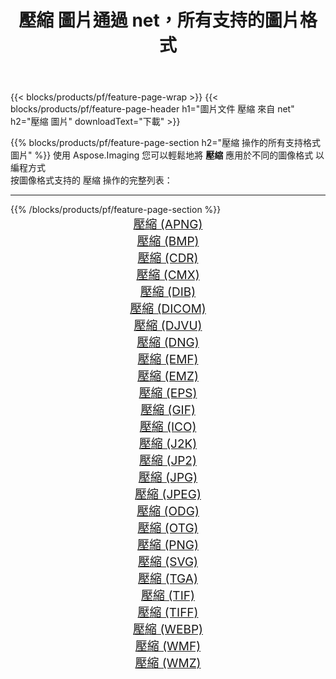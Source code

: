 ﻿---
title: 壓縮 圖片通過 net，所有支持的圖片格式 
weight: 3920
url: /zh-hant/net/compress 
lang: zh-hant
langdirlevel: 2
locales: zh-hans,ja,it,ru,de,es,fr,nl,id,lt,pl,pt,vi,tr,ko,zh-hant,ar,hi,th,sv,cs,uk,he
description: 使用 Aspose.Imaging 你可以輕鬆地通過 net 獲取 壓縮 圖像
---

{{< blocks/products/pf/feature-page-wrap >}}
{{< blocks/products/pf/feature-page-header h1="圖片文件 壓縮 來自 net" h2="壓縮 圖片" downloadText="下載" >}}


{{% blocks/products/pf/feature-page-section  h2="壓縮 操作的所有支持格式 圖片" %}}
使用 Aspose.Imaging 您可以輕鬆地將 **壓縮** 應用於不同的圖像格式 以編程方式
<br/>
按圖像格式支持的 壓縮 操作的完整列表：
<hr/>
{{% /blocks/products/pf/feature-page-section %}}
<div class="container-fluid productfamilypage bg-gray">
    <div class="convertypes bg-gray agp-content section">
        <div class="container">
		<div class="row other-converters" style="gap: 10px;font-size: 19px;text-align:center;">
		    <div class='col-md-2 other-converter remove-lp remove-rp'><a href="/imaging/zh-hant/net/compress/apng" style="padding:15px;">壓縮 (APNG)</a></div><div class='col-md-2 other-converter remove-lp remove-rp'><a href="/imaging/zh-hant/net/compress/bmp" style="padding:15px;">壓縮 (BMP)</a></div><div class='col-md-2 other-converter remove-lp remove-rp'><a href="/imaging/zh-hant/net/compress/cdr" style="padding:15px;">壓縮 (CDR)</a></div><div class='col-md-2 other-converter remove-lp remove-rp'><a href="/imaging/zh-hant/net/compress/cmx" style="padding:15px;">壓縮 (CMX)</a></div><div class='col-md-2 other-converter remove-lp remove-rp'><a href="/imaging/zh-hant/net/compress/dib" style="padding:15px;">壓縮 (DIB)</a></div><div class='col-md-2 other-converter remove-lp remove-rp'><a href="/imaging/zh-hant/net/compress/dicom" style="padding:15px;">壓縮 (DICOM)</a></div><div class='col-md-2 other-converter remove-lp remove-rp'><a href="/imaging/zh-hant/net/compress/djvu" style="padding:15px;">壓縮 (DJVU)</a></div><div class='col-md-2 other-converter remove-lp remove-rp'><a href="/imaging/zh-hant/net/compress/dng" style="padding:15px;">壓縮 (DNG)</a></div><div class='col-md-2 other-converter remove-lp remove-rp'><a href="/imaging/zh-hant/net/compress/emf" style="padding:15px;">壓縮 (EMF)</a></div><div class='col-md-2 other-converter remove-lp remove-rp'><a href="/imaging/zh-hant/net/compress/emz" style="padding:15px;">壓縮 (EMZ)</a></div><div class='col-md-2 other-converter remove-lp remove-rp'><a href="/imaging/zh-hant/net/compress/eps" style="padding:15px;">壓縮 (EPS)</a></div><div class='col-md-2 other-converter remove-lp remove-rp'><a href="/imaging/zh-hant/net/compress/gif" style="padding:15px;">壓縮 (GIF)</a></div><div class='col-md-2 other-converter remove-lp remove-rp'><a href="/imaging/zh-hant/net/compress/ico" style="padding:15px;">壓縮 (ICO)</a></div><div class='col-md-2 other-converter remove-lp remove-rp'><a href="/imaging/zh-hant/net/compress/j2k" style="padding:15px;">壓縮 (J2K)</a></div><div class='col-md-2 other-converter remove-lp remove-rp'><a href="/imaging/zh-hant/net/compress/jp2" style="padding:15px;">壓縮 (JP2)</a></div><div class='col-md-2 other-converter remove-lp remove-rp'><a href="/imaging/zh-hant/net/compress/jpg" style="padding:15px;">壓縮 (JPG)</a></div><div class='col-md-2 other-converter remove-lp remove-rp'><a href="/imaging/zh-hant/net/compress/jpeg" style="padding:15px;">壓縮 (JPEG)</a></div><div class='col-md-2 other-converter remove-lp remove-rp'><a href="/imaging/zh-hant/net/compress/odg" style="padding:15px;">壓縮 (ODG)</a></div><div class='col-md-2 other-converter remove-lp remove-rp'><a href="/imaging/zh-hant/net/compress/otg" style="padding:15px;">壓縮 (OTG)</a></div><div class='col-md-2 other-converter remove-lp remove-rp'><a href="/imaging/zh-hant/net/compress/png" style="padding:15px;">壓縮 (PNG)</a></div><div class='col-md-2 other-converter remove-lp remove-rp'><a href="/imaging/zh-hant/net/compress/svg" style="padding:15px;">壓縮 (SVG)</a></div><div class='col-md-2 other-converter remove-lp remove-rp'><a href="/imaging/zh-hant/net/compress/tga" style="padding:15px;">壓縮 (TGA)</a></div><div class='col-md-2 other-converter remove-lp remove-rp'><a href="/imaging/zh-hant/net/compress/tif" style="padding:15px;">壓縮 (TIF)</a></div><div class='col-md-2 other-converter remove-lp remove-rp'><a href="/imaging/zh-hant/net/compress/tiff" style="padding:15px;">壓縮 (TIFF)</a></div><div class='col-md-2 other-converter remove-lp remove-rp'><a href="/imaging/zh-hant/net/compress/webp" style="padding:15px;">壓縮 (WEBP)</a></div><div class='col-md-2 other-converter remove-lp remove-rp'><a href="/imaging/zh-hant/net/compress/wmf" style="padding:15px;">壓縮 (WMF)</a></div><div class='col-md-2 other-converter remove-lp remove-rp'><a href="/imaging/zh-hant/net/compress/wmz" style="padding:15px;">壓縮 (WMZ)</a></div>
                </div>
        </div>
    </div>
</div>
<br/>
